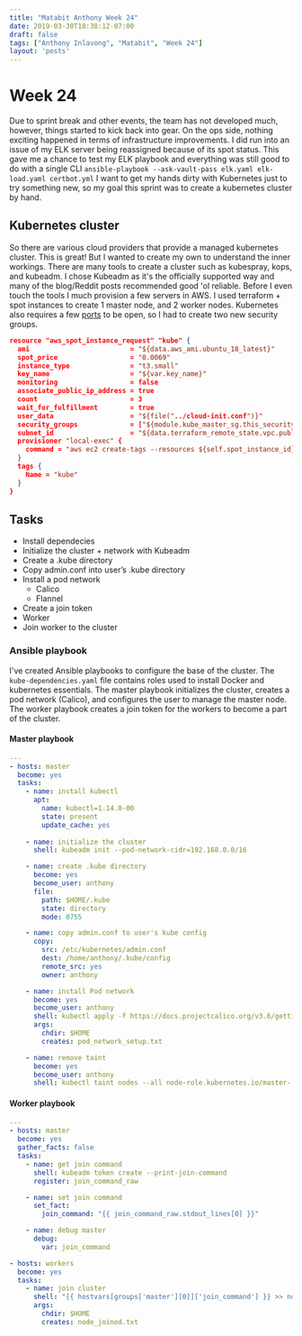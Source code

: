 ```yaml
---
title: "Matabit Anthony Week 24"
date: 2019-03-30T18:38:12-07:00
draft: false
tags: ["Anthony Inlavong", "Matabit", "Week 24"]
layout: 'posts'
---
```

# Week 24
Due to sprint break and other events, the team has not developed much, however, things started to kick back into gear. On the ops side, nothing exciting happened in terms of infrastructure improvements. I did run into an issue of my ELK server being reassigned because of its spot status. This gave me a chance to test my ELK playbook and everything was still good to do with a single CLI `ansible-playbook --ask-vault-pass elk.yaml elk-load.yaml certbot.yml` I want to get my hands dirty with Kubernetes just to try something new, so my goal this sprint was to create a kubernetes cluster by hand. 

## Kubernetes cluster
So there are various cloud providers that provide a managed kubernetes cluster. This is great! But I wanted to create my own to understand the inner workings. There are many tools to create a cluster such as kubespray, kops, and kubeadm. I chose Kubeadm as it's the officially supported way and many of the blog/Reddit posts recommended good 'ol reliable. Before I even touch the tools I much provision a few servers in AWS. I used terraform + spot instances to create 1 master node, and 2 worker nodes. Kubernetes also requires a few [ports](https://kubernetes.io/docs/setup/independent/install-kubeadm/) to be open, so I had to create two new security groups.

```json
resource "aws_spot_instance_request" "kube" {
  ami                         = "${data.aws_ami.ubuntu_18_latest}"
  spot_price                  = "0.0069"
  instance_type               = "t3.small"
  key_name                    = "${var.key_name}"
  monitoring                  = false
  associate_public_ip_address = true
  count                       = 3
  wait_for_fulfillment        = true
  user_data                   = "${file("../cloud-init.conf")}"
  security_groups             = ["${module.kube_master_sg.this_security_group_id}", "${module.kube_worker_sg.this_security_group_id}"]
  subnet_id                   = "${data.terraform_remote_state.vpc.public_subnet_a}"
  provisioner "local-exec" {
    command = "aws ec2 create-tags --resources ${self.spot_instance_id} --tags Key=Name,Value=kube-${count.index}"
  }
  tags {
    Name = "kube"
  }
}
```

## Tasks    
* Install dependecies
* Initialize the cluster + network with Kubeadm
* Create a .kube directory
* Copy admin.conf into user’s .kube directory
* Install a pod network
  * Calico
  * Flannel
* Create a join token
* Worker
* Join worker to the cluster

### Ansible playbook
I've created Ansible playbooks to configure the base of the cluster. The `kube-dependencies.yaml` file contains roles used to install Docker and kubernetes essentials. The master playbook initializes the cluster, creates a pod network (Calico), and configures the user to manage the master node. The worker playbook creates a join token for the workers to become a part of the cluster. 

#### Master playbook
```yaml
---
- hosts: master
  become: yes
  tasks:
    - name: install kubectl
      apt:
        name: kubectl=1.14.0-00
        state: present
        update_cache: yes
        
    - name: initialize the cluster
      shell: kubeadm init --pod-network-cidr=192.168.0.0/16

    - name: create .kube directory
      become: yes
      become_user: anthony
      file:
        path: $HOME/.kube
        state: directory
        mode: 0755

    - name: copy admin.conf to user's kube config
      copy:
        src: /etc/kubernetes/admin.conf
        dest: /home/anthony/.kube/config
        remote_src: yes
        owner: anthony

    - name: install Pod network
      become: yes
      become_user: anthony
      shell: kubectl apply -f https://docs.projectcalico.org/v3.6/getting-started/kubernetes/installation/hosted/kubernetes-datastore/calico-networking/1.7/calico.yaml >> pod_network_setup.txt
      args:
        chdir: $HOME
        creates: pod_network_setup.txt

    - name: remove taint
      become: yes
      become_user: anthony
      shell: kubectl taint nodes --all node-role.kubernetes.io/master-
```

#### Worker playbook
```yaml
---
- hosts: master
  become: yes
  gather_facts: false
  tasks:
    - name: get join command
      shell: kubeadm token create --print-join-command
      register: join_command_raw

    - name: set join command
      set_fact:
        join_command: "{{ join_command_raw.stdout_lines[0] }}"

    - name: debug master
      debug:
        var: join_command

- hosts: workers
  become: yes
  tasks:
    - name: join cluster
      shell: "{{ hostvars[groups['master'][0]]['join_command'] }} >> node_joined.txt"
      args:
        chdir: $HOME
        creates: node_joined.txt
```